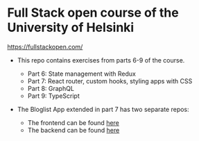 # Full Stack open course of the University of Helsinki

https://fullstackopen.com/  

- This repo contains exercises from parts 6-9 of the course.  
  - Part 6: State management with Redux  
  - Part 7: React router, custom hooks, styling apps with CSS  
  - Part 8: GraphQL  
  - Part 9: TypeScript  

- The Bloglist App extended in part 7 has two separate repos: 
  - The frontend can be found <a href="https://github.com/miakauppila/bloglist-frontend" target="_blank">here</a>
  - The backend can be found <a href="https://github.com/miakauppila/bloglist-backend" target="_blank">here</a>

